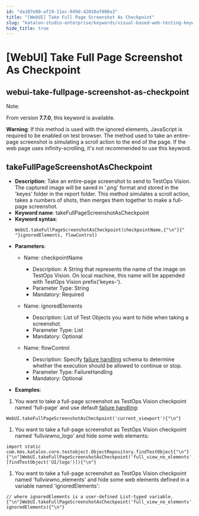 ```yaml
---
id: "da107e80-af19-11ec-949d-42010af000a3"
title: "[WebUI] Take Full Page Screenshot As Checkpoint"
slug: "katalon-studio-enterprise/keywords/visual-based-web-testing-keywords/webui-take-full-page-screenshot-as-checkpoint"
hide_title: true
---
```


# <a id="id_0" class="anchor_top_offset"/><a id="ariaid-title1" class="anchor_top_offset"/>[WebUI] Take Full Page Screenshot As Checkpoint

  

## <a id="id_0__id" class="anchor_top_offset"/>webui-take-fullpage-screenshot-as-checkpoint

              
<div xmlns="http://www.w3.org/1999/xhtml" className="note note note_note"><span className="note__title">Note:</span> 
  <p className="p">From version <strong className="ph b">7.7.0</strong>, this keyword is
    available.</p>
</div>
      
<p xmlns="http://www.w3.org/1999/xhtml" className="p">   <strong className="ph b">Warning</strong>: If this method is used with the   ignored elements, JavaScript is required to be enabled on test   browser. The method used to take an entire-page screenshot is   simulating a scroll action to the end of the page. If the web page   uses infinity-scrolling, it's not recommended to use this   keyword.</p> 
      
  

## <a id="id_0__id_1" class="anchor_top_offset"/>takeFullPageScreenshotAsCheckpoint

              
<ul xmlns="http://www.w3.org/1999/xhtml" className="ul">   <li className="li">     <strong className="ph b">Description</strong>: Take an entire-page screenshot to     send to TestOps Vision. The captured image will be saved in '.png'     format and stored in the 'keyes' folder in the report folder. This     method simulates a scroll action, takes a numbers of shots, then     merges them together to make a full-page screenshot.</li>   <li className="li">     <strong className="ph b">Keyword name</strong>:     takeFullPageScreenshotAsCheckpoint</li>   <li className="li">     <strong className="ph b">Keyword syntax</strong>:     <pre className="pre codeblock"><code>WebUI.takeFullPageScreenshotAsCheckpoint(checkpointName,{"\n"}{"               "}ignoredElements, flowControl)</code></pre>   </li>   <li className="li">     <p className="p">       <strong className="ph b">Parameters</strong>:</p>     <ul className="ul">       <li className="li">         <p className="p">Name: checkpointName</p>         <ul className="ul">           <li className="li">Description: A String that represents the name of the image on             TestOps Vision. On local machine, this name will be appended with             TestOps Vision prefix('keyes-').</li>           <li className="li">Parameter Type: String</li>           <li className="li">Mandatory: Required</li>         </ul>       </li>       <li className="li">         <p className="p">Name: ignoredElements</p>         <ul className="ul">           <li className="li">Description: List of Test Objects you want to hide when taking             a screenshot.</li>           <li className="li">Parameter Type: List           </li>           <li className="li">Mandatory: Optional</li>         </ul>       </li>       <li className="li">         <p className="p">Name: flowControl</p>         <ul className="ul">           <li className="li">Description: Specify <a className="xref j-external-link" href="http:///x/qAAM" target="_blank">failure handling</a>             schema to determine whether the execution should be allowed to             continue or stop.</li>           <li className="li">Parameter Type: FailureHandling</li>           <li className="li">Mandatory: Optional</li>         </ul>       </li>     </ul>   </li>   <li className="li">     <p className="p">       <strong className="ph b">Examples</strong>:</p>   </li> </ul> 
      
<ol xmlns="http://www.w3.org/1999/xhtml" className="ol">   <li className="li">You want to take a full-page screenshot as TestOps Vision     checkpoint named 'full-page' and use default <a className="xref j-external-link" href="http:///x/qAAM" target="_blank">failure handling</a>:</li> </ol> 
              
<pre xmlns="http://www.w3.org/1999/xhtml" className="pre codeblock"><code>WebUI.takeFullPageScreenshotAsCheckpoint('current_viewport'){"\n"}</code></pre> 
            
<ol xmlns="http://www.w3.org/1999/xhtml" className="ol">   <li className="li">You want to take a full-page screenshot as TestOps Vision     checkpoint named 'full<em className="ph i">view</em>no_logo' and hide some web     elements:</li> </ol> 
              
<pre xmlns="http://www.w3.org/1999/xhtml" className="pre codeblock"><code>import static com.kms.katalon.core.testobject.ObjectRepository.findTestObject{"\n"}{"\n"}WebUI.takeFullPageScreenshotAsCheckpoint('full_view_no_elements', [findTestObject('UI/logo')]){"\n"}</code></pre> 
            
<ol xmlns="http://www.w3.org/1999/xhtml" className="ol">   <li className="li">You want to take a full-page screenshot as TestOps Vision     checkpoint named 'full<em className="ph i">view</em>no_elements' and hide some web     elements defined in a variable named 'ignoredElements':</li> </ol> 
              
<pre xmlns="http://www.w3.org/1999/xhtml" className="pre codeblock"><code>// where ignoredElements is a user-defined List-typed variable.{"\n"}WebUI.takeFullPageScreenshotAsCheckpoint('full_view_no_elements', ignoredElements){"\n"}</code></pre> 
            

